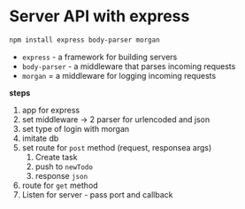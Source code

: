# Server API with express
```bash
npm install express body-parser morgan
```
- `express` - a framework for building servers
- `body-parser` - a middleware that parses incoming requests
- `morgan` = a middleware for logging incoming requests


**steps**

1. app for express
2. set middleware -> 2 parser for urlencoded and json 
3. set type of login with morgan 
4. imitate db 
5. set route for `post` method (request, responsea args)
   1. Create task
   2. push to `newTodo`
   3. response `json`
6. route for `get` method
7. Listen for server - pass port and callback 
